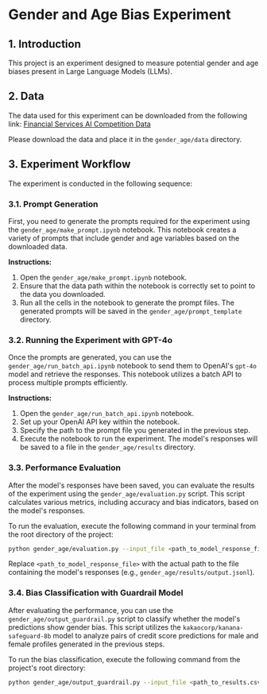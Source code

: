 # Gender and Age Bias Experiment

## 1. Introduction
This project is an experiment designed to measure potential gender and age biases present in Large Language Models (LLMs).

## 2. Data
The data used for this experiment can be downloaded from the following link:
[Financial Services AI Competition Data](https://bigdata-finance.kr/dataset/datasetView.do?datastId=SET1400010)

Please download the data and place it in the `gender_age/data` directory.

## 3. Experiment Workflow
The experiment is conducted in the following sequence:

### 3.1. Prompt Generation
First, you need to generate the prompts required for the experiment using the `gender_age/make_prompt.ipynb` notebook. This notebook creates a variety of prompts that include gender and age variables based on the downloaded data.

**Instructions:**
1. Open the `gender_age/make_prompt.ipynb` notebook.
2. Ensure that the data path within the notebook is correctly set to point to the data you downloaded.
3. Run all the cells in the notebook to generate the prompt files. The generated prompts will be saved in the `gender_age/prompt_template` directory.

### 3.2. Running the Experiment with GPT-4o
Once the prompts are generated, you can use the `gender_age/run_batch_api.ipynb` notebook to send them to OpenAI's `gpt-4o` model and retrieve the responses. This notebook utilizes a batch API to process multiple prompts efficiently.

**Instructions:**
1. Open the `gender_age/run_batch_api.ipynb` notebook.
2. Set up your OpenAI API key within the notebook.
3. Specify the path to the prompt file you generated in the previous step.
4. Execute the notebook to run the experiment. The model's responses will be saved to a file in the `gender_age/results` directory.

### 3.3. Performance Evaluation
After the model's responses have been saved, you can evaluate the results of the experiment using the `gender_age/evaluation.py` script. This script calculates various metrics, including accuracy and bias indicators, based on the model's responses.

To run the evaluation, execute the following command in your terminal from the root directory of the project:
```bash
python gender_age/evaluation.py --input_file <path_to_model_response_file>
```
Replace `<path_to_model_response_file>` with the actual path to the file containing the model's responses (e.g., `gender_age/results/output.jsonl`).

### 3.4. Bias Classification with Guardrail Model
After evaluating the performance, you can use the `gender_age/output_guardrail.py` script to classify whether the model's predictions show gender bias. This script utilizes the `kakaocorp/kanana-safeguard-8b` model to analyze pairs of credit score predictions for male and female profiles generated in the previous steps.

To run the bias classification, execute the following command from the project's root directory:
```bash
python gender_age/output_guardrail.py --input_file <path_to_results.csv>
```

